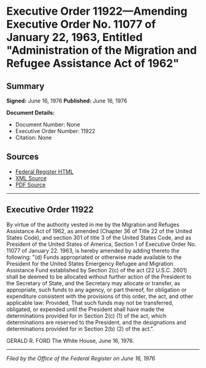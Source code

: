 # Executive Order 11922—Amending Executive Order No. 11077 of January 22, 1963, Entitled "Administration of the Migration and Refugee Assistance Act of 1962"

## Summary

**Signed:** June 16, 1976
**Published:** June 16, 1976

**Document Details:**
- Document Number: None
- Executive Order Number: 11922
- Citation: None

## Sources
- [Federal Register HTML](https://www.presidency.ucsb.edu/documents/executive-order-11922-amending-executive-order-no-11077-january-22-1963-entitled)
- [XML Source](None)
- [PDF Source](None)

---

## Executive Order 11922

By virtue of the authority vested in me by the Migration and Refuges Assistance Act of 1962, as amended (Chapter 36 of Title 22 of the United States Code), and section 301 of title 3 of the United States Code, and as President of the United States of America, Section 1 of Executive Order No. 11077 of January 22. 1963, is hereby amended by adding thereto the following:
"(d) Funds appropriated or otherwise made available to the President for the United States Emergency Refugee and Migration Assistance Fund established by Section 2(c) of the act (22 U.S.C. 2601) shall be deemed to be allocated without further action of the President to the Secretary of State, and the Secretary may allocate or transfer, as appropriate, such funds to any agency, or part thereof, for obligation or expenditure consistent with the provisions of this order, the act, and other applicable law: Provided, That such funds may not be transferred, obligated, or expended until the President shall have made the determinations provided for in Section 2(c) (1) of the act, which determinations are reserved to the President, and the designations and determinations provided for in Section 2(b) (2) of the act.".

GERALD R. FORD
The White House,
June 16, 1976.

---

*Filed by the Office of the Federal Register on June 16, 1976*
